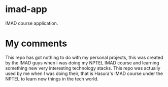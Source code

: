 # imad-app

IMAD course application.

# My comments 

This repo has got nothing to do with my personal projects, this was created by the IMAD guys when i was doing my NPTEL IMAD course and learning something new very interesting technology stacks.
This repo was actually used by me when I was doing their, that is Hasura's IMAD course under the NPTEL to learn new things in the tech world.
